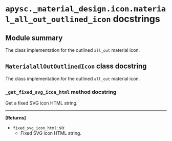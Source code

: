 # `apysc._material_design.icon.material_all_out_outlined_icon` docstrings

## Module summary

The class implementation for the outlined `all_out` material icon.

## `MaterialallOutOutlinedIcon` class docstring

The class implementation for the outlined `all_out` material icon.

### `_get_fixed_svg_icon_html` method docstring

Get a fixed SVG icon HTML string.<hr>

**[Returns]**

- `fixed_svg_icon_html`: str
  - Fixed SVG icon HTML string.